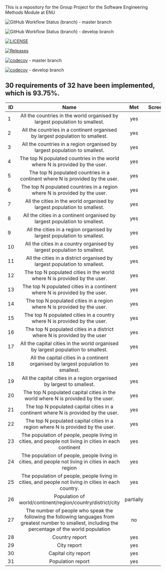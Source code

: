 This is a repository for the Group Project for the Software Engineering Methods Module at ENU 

![GitHub Workflow Status (branch)](https://img.shields.io/github/actions/workflow/status/vladkoisnych/sem_group_project_25/main.yml?branch=master)  - master branch

![GitHub Workflow Status (branch)](https://img.shields.io/github/actions/workflow/status/vladkoisnych/sem_group_project_25/main.yml?branch=develop)  - develop branch

[![LICENSE](https://img.shields.io/github/license/vladkoisnych/sem_group_project_25.svg?style=flat-square)](https://github.com/vladkoisnych/sem_group_project_25/blob/master/LICENSE)

[![Releases](https://img.shields.io/github/release/vladkoisnych/sem_group_project_25/all.svg?style=flat-square)](https://github.com/vladkoisnych/sem_group_project_25/releases)

[![codecov](https://codecov.io/gh/vladkoisnych/sem_group_project_25/branch/master/graph/badge.svg?token=Y0034W9TKB)](https://codecov.io/gh/vladkoisnych/sem_group_project_25) - master branch

[![codecov](https://codecov.io/gh/vladkoisnych/sem_group_project_25/branch/develop/graph/badge.svg?token=Y0034W9TKB)](https://codecov.io/gh/vladkoisnych/sem_group_project_25) - develop branch

## 30 requirements of 32 have been implemented, which is 93.75%.

| ID |                                                                          Name                                                                           |    Met    |                                                                                                                        Screenshot |
|----|:-------------------------------------------------------------------------------------------------------------------------------------------------------:|:---------:|----------------------------------------------------------------------------------------------------------------------------------:|
| 1  |                                       All the countries in the world organised by largest population to smallest.                                       |    yes    |  ![](https://github.com/vladkoisnych/sem_group_project_25/blob/feature/final-delivery/screenshots/report14(1)output.jpg?raw=true) |
| 2  |                                      All the countries in a continent organised by largest population to smallest.                                      |    yes    |  ![](https://github.com/vladkoisnych/sem_group_project_25/blob/feature/final-delivery/screenshots/report15(2)output.jpg?raw=true) |
| 3  |                                       All the countries in a region organised by largest population to smallest.                                        |    yes    |  ![](https://github.com/vladkoisnych/sem_group_project_25/blob/feature/final-delivery/screenshots/report16(3)output.jpg?raw=true) |
| 4  |                                       The top N populated countries in the world where N is provided by the user.                                       |    yes    |  ![](https://github.com/vladkoisnych/sem_group_project_25/blob/feature/final-delivery/screenshots/report17(4)output.jpg?raw=true) |
| 5  |                                      The top N populated countries in a continent where N is provided by the user.                                      |    yes    |  ![](https://github.com/vladkoisnych/sem_group_project_25/blob/feature/final-delivery/screenshots/report18(5)output.jpg?raw=true) |
| 6  |                                       The top N populated countries in a region where N is provided by the user.                                        |    yes    |  ![](https://github.com/vladkoisnych/sem_group_project_25/blob/feature/final-delivery/screenshots/report19(6)output.jpg?raw=true) |
| 7  |                                        All the cities in the world organised by largest population to smallest.                                         |    yes    |  ![](https://github.com/vladkoisnych/sem_group_project_25/blob/feature/final-delivery/screenshots/report20(7)output.jpg?raw=true) |
| 8  |                                       All the cities in a continent organised by largest population to smallest.                                        |    yes    |  ![](https://github.com/vladkoisnych/sem_group_project_25/blob/feature/final-delivery/screenshots/report21(8)output.jpg?raw=true) |
| 9  |                                         All the cities in a region organised by largest population to smallest.                                         |    yes    |  ![](https://github.com/vladkoisnych/sem_group_project_25/blob/feature/final-delivery/screenshots/report22(9)output.jpg?raw=true) |
| 10 |                                        All the cities in a country organised by largest population to smallest.                                         |    yes    | ![](https://github.com/vladkoisnych/sem_group_project_25/blob/feature/final-delivery/screenshots/report23(10)output.jpg?raw=true) |
| 11 |                                        All the cities in a district organised by largest population to smallest.                                        |    yes    | ![](https://github.com/vladkoisnych/sem_group_project_25/blob/feature/final-delivery/screenshots/report24(11)output.jpg?raw=true) |
| 12 |                                        The top N populated cities in the world where N is provided by the user.                                         |    yes    | ![](https://github.com/vladkoisnych/sem_group_project_25/blob/feature/final-delivery/screenshots/report25(12)output.jpg?raw=true) |
| 13 |                                       The top N populated cities in a continent where N is provided by the user.                                        |    yes    | ![](https://github.com/vladkoisnych/sem_group_project_25/blob/feature/final-delivery/screenshots/report26(13)output.jpg?raw=true) |
| 14 |                                         The top N populated cities in a region where N is provided by the user.                                         |    yes    | ![](https://github.com/vladkoisnych/sem_group_project_25/blob/feature/final-delivery/screenshots/report27(14)output.jpg?raw=true) |
| 15 |                                        The top N populated cities in a country where N is provided by the user.                                         |    yes    | ![](https://github.com/vladkoisnych/sem_group_project_25/blob/feature/final-delivery/screenshots/report28(15)output.jpg?raw=true) |
| 16 |                                        The top N populated cities in a district where N is provided by the user                                         |    yes    | ![](https://github.com/vladkoisnych/sem_group_project_25/blob/feature/final-delivery/screenshots/report29(16)output.jpg?raw=true) |
| 17 |                                    All the capital cities in the world organised by largest population to smallest.                                     |    yes    | ![](https://github.com/vladkoisnych/sem_group_project_25/blob/feature/final-delivery/screenshots/report30(17)output.jpg?raw=true) |
| 18 |                                   All the capital cities in a continent organised by largest population to smallest.                                    |    yes    | ![](https://github.com/vladkoisnych/sem_group_project_25/blob/feature/final-delivery/screenshots/report31(18)output.jpg?raw=true) |
| 19 |                                          All the capital cities in a region organised by largest to smallest.                                           |    yes    | ![](https://github.com/vladkoisnych/sem_group_project_25/blob/feature/final-delivery/screenshots/report32(19)output.jpg?raw=true) |
| 20 |                                    The top N populated capital cities in the world where N is provided by the user.                                     |    yes    | ![](https://github.com/vladkoisnych/sem_group_project_25/blob/feature/final-delivery/screenshots/report33(20)output.jpg?raw=true) |
| 21 |                                   The top N populated capital cities in a continent where N is provided by the user.                                    |    yes    | ![](https://github.com/vladkoisnych/sem_group_project_25/blob/feature/final-delivery/screenshots/report34(21)output.jpg?raw=true) |
| 22 |                                     The top N populated capital cities in a region where N is provided by the user.                                     |    yes    | ![](https://github.com/vladkoisnych/sem_group_project_25/blob/feature/final-delivery/screenshots/report35(22)output.jpg?raw=true) |
| 23 |                          The population of people, people living in cities, and people not living in cities in each continent                           |    yes    | ![](https://github.com/vladkoisnych/sem_group_project_25/blob/feature/final-delivery/screenshots/report36(23)output.jpg?raw=true) |
| 24 |                            The population of people, people living in cities, and people not living in cities in each region                            |    yes    | ![](https://github.com/vladkoisnych/sem_group_project_25/blob/feature/final-delivery/screenshots/report37(24)output.jpg?raw=true) |
| 25 |                           The population of people, people living in cities, and people not living in cities in each country.                           |    yes    | ![](https://github.com/vladkoisnych/sem_group_project_25/blob/feature/final-delivery/screenshots/report38(25)output.jpg?raw=true) |
| 26 |                                               Population of world/continent/region/country/district/city                                                | partially |  ![](https://github.com/vladkoisnych/sem_group_project_25/blob/feature/final-delivery/screenshots/report_(26)output.jpg?raw=true) |
| 27 | The number of people who speak the following the following languages from greatest number to smallest, including the percentage of the world population |    no     |                                                                                                                                   |
| 28 |                                                                     Country report                                                                      |    yes    | ![](https://github.com/vladkoisnych/sem_group_project_25/blob/feature/final-delivery/screenshots/report56(28)output.jpg?raw=true) |
| 29 |                                                                       City report                                                                       |    yes    | ![](https://github.com/vladkoisnych/sem_group_project_25/blob/feature/final-delivery/screenshots/report57(29)output.jpg?raw=true) |
| 30 |                                                                   Capital city report                                                                   |    yes    | ![](https://github.com/vladkoisnych/sem_group_project_25/blob/feature/final-delivery/screenshots/report58(30)output.jpg?raw=true) |
| 31 |                                                                    Population report                                                                    |    yes    | ![](https://github.com/vladkoisnych/sem_group_project_25/blob/feature/final-delivery/screenshots/report59(31)output.jpg?raw=true) |
